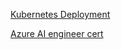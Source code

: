 [Kubernetes Deployment](https://learn.microsoft.com/en-us/credentials/applied-skills/deploy-containers-by-using-azure-kubernetes-service/)

[Azure AI engineer cert](https://learn.microsoft.com/en-us/credentials/certifications/azure-ai-engineer/?practice-assessment-type=certification)
